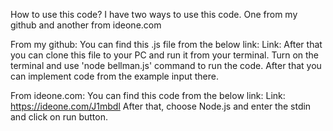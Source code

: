 How to use this code?
I have two ways to use this code. One from my github and another from ideone.com

From my github:
You can find this .js file from the below link:
Link:
After that you can clone this file to your PC and run it from your terminal.
Turn on the terminal and use 'node bellman.js' command to run the code.
After that you can implement code from the example input there.

From ideone.com:
You can find this code from the below link:
Link: https://ideone.com/J1mbdl
After that, choose Node.js and enter the stdin and click on run button.
